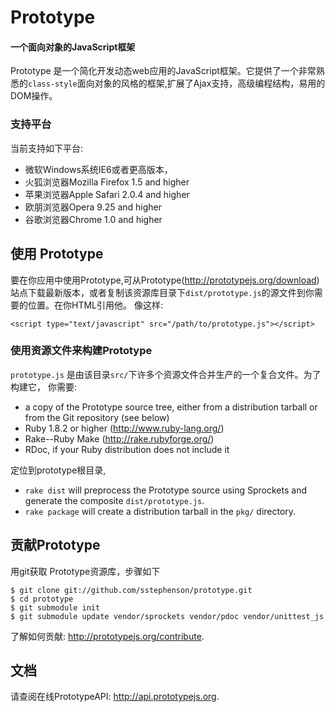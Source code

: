 Prototype
=========

#### 一个面向对象的JavaScript框架 ####

Prototype 是一个简化开发动态web应用的JavaScript框架。它提供了一个非常熟悉的`class-style`面向对象的风格的框架,扩展了Ajax支持，高级编程结构，易用的DOM操作。

### 支持平台 ###

当前支持如下平台:

* 微软Windows系统IE6或者更高版本，
* 火狐浏览器Mozilla Firefox 1.5 and higher
* 苹果浏览器Apple Safari 2.0.4 and higher
* 欧朋浏览器Opera 9.25 and higher
* 谷歌浏览器Chrome 1.0 and higher

使用 Prototype
---------------

要在你应用中使用Prototype,可从Prototype(<http://prototypejs.org/download>) 站点下载最新版本，或者复制该资源库目录下`dist/prototype.js`的源文件到你需要的位置。在你HTML引用他。
像这样:

    <script type="text/javascript" src="/path/to/prototype.js"></script>

### 使用资源文件来构建Prototype ###

`prototype.js` 是由该目录`src/`下许多个资源文件合并生产的一个复合文件。为了构建它，
你需要:

* a copy of the Prototype source tree, either from a distribution tarball or
  from the Git repository (see below)
* Ruby 1.8.2 or higher (<http://www.ruby-lang.org/>)
* Rake--Ruby Make (<http://rake.rubyforge.org/>)
* RDoc, if your Ruby distribution does not include it

定位到prototype根目录,

* `rake dist` will preprocess the Prototype source using Sprockets and 
  generate the composite `dist/prototype.js`.
* `rake package` will create a distribution tarball in the 
  `pkg/` directory.

贡献Prototype
-------------------------

用git获取 Prototype资源库，步骤如下

    $ git clone git://github.com/sstephenson/prototype.git
    $ cd prototype
    $ git submodule init
    $ git submodule update vendor/sprockets vendor/pdoc vendor/unittest_js

了解如何贡献: <http://prototypejs.org/contribute>.

文档
-------------

请查阅在线PrototypeAPI: <http://api.prototypejs.org>.

